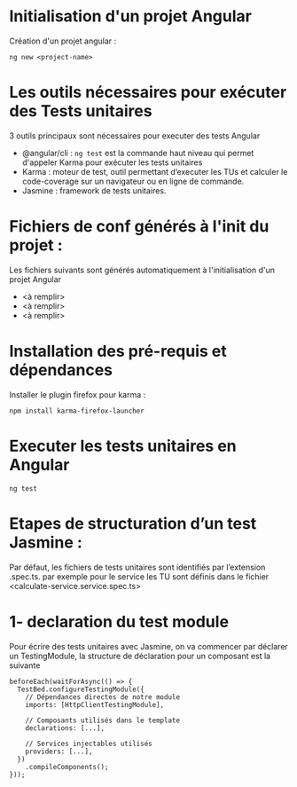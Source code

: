 # Initialisation d'un projet Angular

Création d'un projet angular : 

```
ng new <project-name>
```

# Les outils nécessaires pour exécuter des Tests unitaires 

3 outils principaux sont nécessaires pour executer des tests Angular

* @angular/cli : `ng test` est la commande haut niveau qui permet d'appeler Karma pour exécuter les tests unitaires
* Karma : moteur de test, outil permettant d’executer les TUs et calculer le code-coverage sur un navigateur ou en ligne de commande.
* Jasmine : framework de tests unitaires.

# Fichiers de conf générés à l'init du projet :

Les fichiers suivants sont générés automatiquement à l'initialisation d'un projet Angular

* <à remplir>
* <à remplir>
* <à remplir>

# Installation des pré-requis et dépendances 

Installer le plugin firefox pour karma :

```
npm install karma-firefox-launcher
```
    
# Executer les tests unitaires en Angular 

`ng test`

# Etapes de structuration d’un test Jasmine :

Par défaut, les fichiers de tests unitaires sont identifiés par l’extension .spec.ts.
par exemple pour le service <calculateService> les TU sont définis dans le fichier <calculate-service.service.spec.ts> 

# 1- declaration du test module
Pour écrire des tests unitaires avec Jasmine, on va commencer par déclarer un TestingModule, la structure de déclaration pour un composant est la suivante

```
beforeEach(waitForAsync(() => {
  TestBed.configureTestingModule({
    // Dépendances directes de notre module
    imports: [HttpClientTestingModule],

    // Composants utilisés dans le template
    declarations: [...],

    // Services injectables utilisés
    providers: [...],
  })
    .compileComponents();
}));
```
